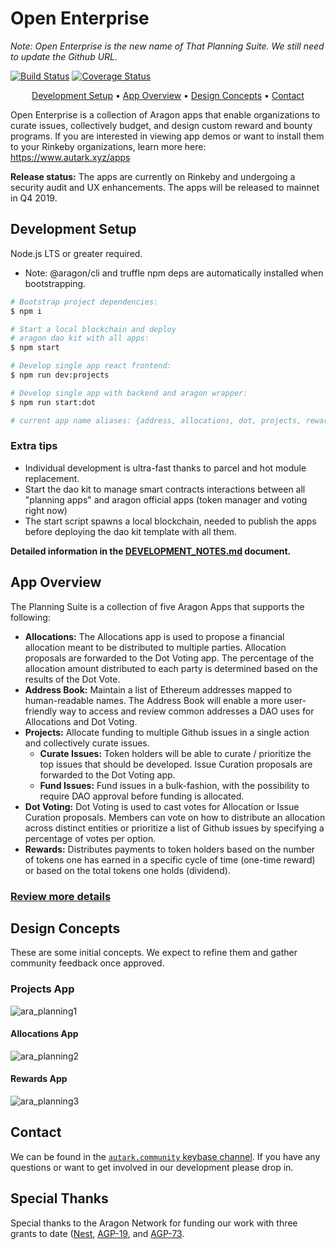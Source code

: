 # Open Enterprise
*Note: Open Enterprise is the new name of That Planning Suite. We still need to update the Github URL.*

[![Build Status](https://img.shields.io/travis/AutarkLabs/planning-suite.svg?style=flat-square)](https://travis-ci.org/AutarkLabs/planning-suite) [![Coverage Status](https://img.shields.io/coveralls/github/AutarkLabs/planning-suite.svg?style=flat-square)](https://coveralls.io/github/AutarkLabs/planning-suite)

<!-- markdownlint-disable MD033 -->
<p align="center">
  <a href="#development-setup">Development Setup</a> •
  <a href="#app-overview">App Overview</a> •
  <a href="#design-concepts">Design Concepts</a> •
  <a href="#contact">Contact</a>
</p>
<!-- markdownlint-enable MD033 -->

Open Enterprise is a collection of Aragon apps that enable organizations to curate issues, collectively budget, and design custom reward and bounty programs. If you are interested in viewing app demos or want to install them to your Rinkeby organizations, learn more here:
https://www.autark.xyz/apps

**Release status:** The apps are currently on Rinkeby and undergoing a security audit and UX enhancements. The apps will be released to mainnet in Q4 2019.


## Development Setup

Node.js LTS or greater required.

- Note: @aragon/cli and truffle npm deps are automatically installed when bootstrapping.

```bash
# Bootstrap project dependencies:
$ npm i

# Start a local blockchain and deploy
# aragon dao kit with all apps:
$ npm start

# Develop single app react frontend:
$ npm run dev:projects

# Develop single app with backend and aragon wrapper:
$ npm run start:dot

# current app name aliases: {address, allocations, dot, projects, rewards}
```

### Extra tips

- Individual development is ultra-fast thanks to parcel and hot module replacement.
- Start the dao kit to manage smart contracts interactions between all "planning apps" and aragon official apps (token manager and voting right now)
- The start script spawns a local blockchain, needed to publish the apps before deploying the dao kit template with all them.

**Detailed information in the [DEVELOPMENT_NOTES.md](/docs/DEVELOPMENT_NOTES.md) document.**

## App Overview

The Planning Suite is a collection of five Aragon Apps that supports the following:

- **Allocations:** The Allocations app is used to propose a financial allocation meant to be distributed to multiple parties. Allocation proposals are forwarded to the Dot Voting app. The percentage of the allocation amount distributed to each party is determined based on the results of the Dot Vote.
- **Address Book:** Maintain a list of Ethereum addresses mapped to human-readable names. The Address Book will enable a more user-friendly way to access and review common addresses a DAO uses for Allocations and Dot Voting.
- **Projects:** Allocate funding to multiple Github issues in a single action and collectively curate issues.
  - **Curate Issues:** Token holders will be able to curate / prioritize the top issues that should be developed. Issue Curation proposals are forwarded to the Dot Voting app.
  - **Fund Issues:** Fund issues in a bulk-fashion, with the possibility to require DAO approval before funding is allocated.
- **Dot Voting:** Dot Voting is used to cast votes for Allocation or Issue Curation proposals. Members can vote on how to distribute an allocation across distinct entities or prioritize a list of Github issues by specifying a percentage of votes per option.
- **Rewards:** Distributes payments to token holders based on the number of tokens one has earned in a specific cycle of time (one-time reward) or based on the total tokens one holds (dividend).

### [Review more details](https://www.autark.xyz/apps)

## Design Concepts

These are some initial concepts. We expect to refine them and gather community feedback once approved.

### Projects App

![ara_planning1](https://uploads-ssl.webflow.com/5d1c488f1ded343e61367f25/5d3ed807b1eba412922190ce_Projects-1-p-1080.png)

#### Allocations App

![ara_planning2](https://uploads-ssl.webflow.com/5d1c488f1ded343e61367f25/5d3ed881cb7dfd5a9cf80747_Allocations-1-p-1080.png)

#### Rewards App

![ara_planning3](https://uploads-ssl.webflow.com/5d1c488f1ded343e61367f25/5d3ed90373102c7f44c763f1_Rewards-2-p-1080.png)


## Contact

We can be found in the [`autark.community` keybase channel](https://keybase.io/team/autark.community). If you have any questions or want to get involved in our development please drop in.

## Special Thanks

Special thanks to the Aragon Network for funding our work with three grants to date ([Nest](https://blog.aragon.one/introducing-aragon-nest-1aa8c91c0566), [AGP-19](https://github.com/aragon/AGPs/blob/master/AGPs/AGP-19.md), and [AGP-73](https://github.com/aragon/AGPs/blob/master/AGPs/AGP-73.md).

